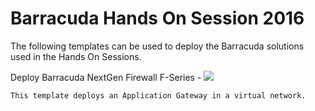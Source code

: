 # Barracuda Hands On Session 2016

The following templates can be used to deploy the Barracuda solutions used in the Hands On Sessions.

Deploy Barracuda NextGen Firewall F-Series - <a href="https://portal.azure.com/#create/Microsoft.Template/uri/https%3A%2F%2Fraw.githubusercontent.com%2Fjvhoof%2Fcudazure%2Fmaster%2FHandsOnSession-ARM%2FNG_DeploymentTemplate.json" target="_blank">
    <img src="http://azuredeploy.net/deploybutton.png"/>
    </a>

    This template deploys an Application Gateway in a virtual network.
